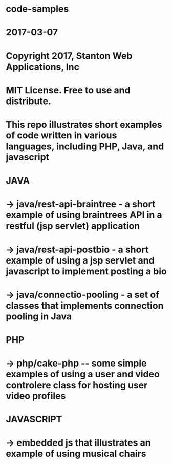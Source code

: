 # code-samples
# 2017-03-07
# Copyright 2017, Stanton Web Applications, Inc
# MIT License.  Free to use and distribute.

# This repo illustrates short examples of code written in various languages, including PHP, Java, and javascript
# JAVA
# -> java/rest-api-braintree - a short example of using braintrees API in a restful (jsp servlet) application
# -> java/rest-api-postbio - a short example of using a jsp servlet and javascript to implement posting a bio
# -> java/connectio-pooling - a set of classes that implements connection pooling in Java
# PHP
# -> php/cake-php -- some simple examples of using a user and video controlere class for hosting user video profiles 
# JAVASCRIPT
# -> embedded js that illustrates an example of using musical chairs

